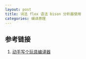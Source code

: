 ```yaml
---
layout: post
title: 词法 flex 语法 bison 分析器使用
categories: 编译原理
---
```


## 参考链接

1. [动手写个玩具编译器](https://jeremyxu2010.github.io/2020/10/%E5%8A%A8%E6%89%8B%E5%86%99%E4%B8%AA%E7%8E%A9%E5%85%B7%E7%BC%96%E8%AF%91%E5%99%A8/)
